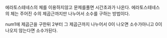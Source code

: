 에라토스테네스의 체를 이용하지않고 문제를풀면 시간초과가 나온다.
에라토스테네스의 체는 주어진 수의 제곱근까지만 나누어서 소수를 구하는 방법이다.

num1에 제곱근을 구한뒤 2부터 그 제곱근까지 나누어서 0이 나오면 소수가아니고
0이 나오지 않는다면 소수가된다.
